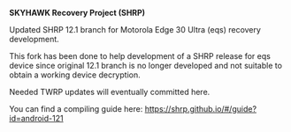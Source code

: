 **SKYHAWK Recovery Project (SHRP)**

Updated SHRP 12.1 branch for Motorola Edge 30 Ultra (eqs) recovery development.

This fork has been done to help development of a SHRP release for eqs device since original 12.1 branch is no longer developed and not suitable to obtain a working device decryption.

Needed TWRP updates will eventually committed here.

You can find a compiling guide here: https://shrp.github.io/#/guide?id=android-121
